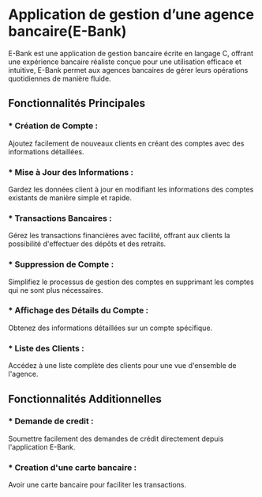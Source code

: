 # Application de gestion d’une agence bancaire(E-Bank)

E-Bank est une application de gestion bancaire écrite en langage C, offrant une expérience bancaire réaliste conçue pour une utilisation efficace et intuitive, E-Bank permet aux agences bancaires de gérer leurs opérations quotidiennes de manière fluide.

## Fonctionnalités Principales
### * Création de Compte :
Ajoutez facilement de nouveaux clients en créant des comptes avec des informations détaillées.

### * Mise à Jour des Informations : 
Gardez les données client à jour en modifiant les informations des comptes existants de manière simple et rapide.

### * Transactions Bancaires : 
Gérez les transactions financières avec facilité, offrant aux clients la possibilité d'effectuer des dépôts et des retraits.

### * Suppression de Compte : 
Simplifiez le processus de gestion des comptes en supprimant les comptes qui ne sont plus nécessaires.

### * Affichage des Détails du Compte :
Obtenez des informations détaillées sur un compte spécifique.

### * Liste des Clients :
Accédez à une liste complète des clients pour une vue d'ensemble de l'agence.


## Fonctionnalités Additionnelles 
### * Demande de credit : 
Soumettre facilement des demandes de crédit directement depuis l'application E-Bank.

### * Creation d'une carte bancaire :
Avoir une carte bancaire pour faciliter les transactions.
















